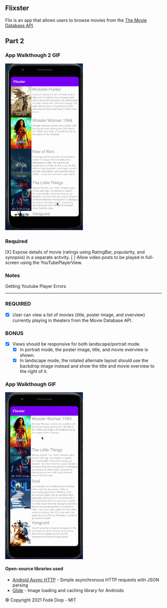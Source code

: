 ## Flixster 
Flix is an app that allows users to browse movies from the [The Movie Database API](http://docs.themoviedb.apiary.io/#).

## Part 2

### App Walkthough 2 GIF
<img src="./walkthrough2.gif" width=250><br>

### Required
[X] Expose details of movie (ratings using RatingBar, popularity, and synopsis) in a separate activity.
[ ] Allow video posts to be played in full-screen using the YouTubePlayerView.

### Notes
Getting Youtube Player Errors

---

### REQUIRED 
- [X] User can view a list of movies (title, poster image, and overview) currently playing in theaters from the Movie Database API.

### BONUS
- [X] Views should be responsive for both landscape/portrait mode.
   - [X] In portrait mode, the poster image, title, and movie overview is shown.
   - [X] In landscape mode, the rotated alternate layout should use the backdrop image instead and show the title and movie overview to the right of it.

### App Walkthough GIF
<img src="./walkthrough.gif" width=250><br>

#### Open-source libraries used
- [Android Async HTTP](https://github.com/codepath/CPAsyncHttpClient) - Simple asynchronous HTTP requests with JSON parsing
- [Glide](https://github.com/bumptech/glide) - Image loading and caching library for Androids

© Copyright 2021 Fodé Diop - MIT
